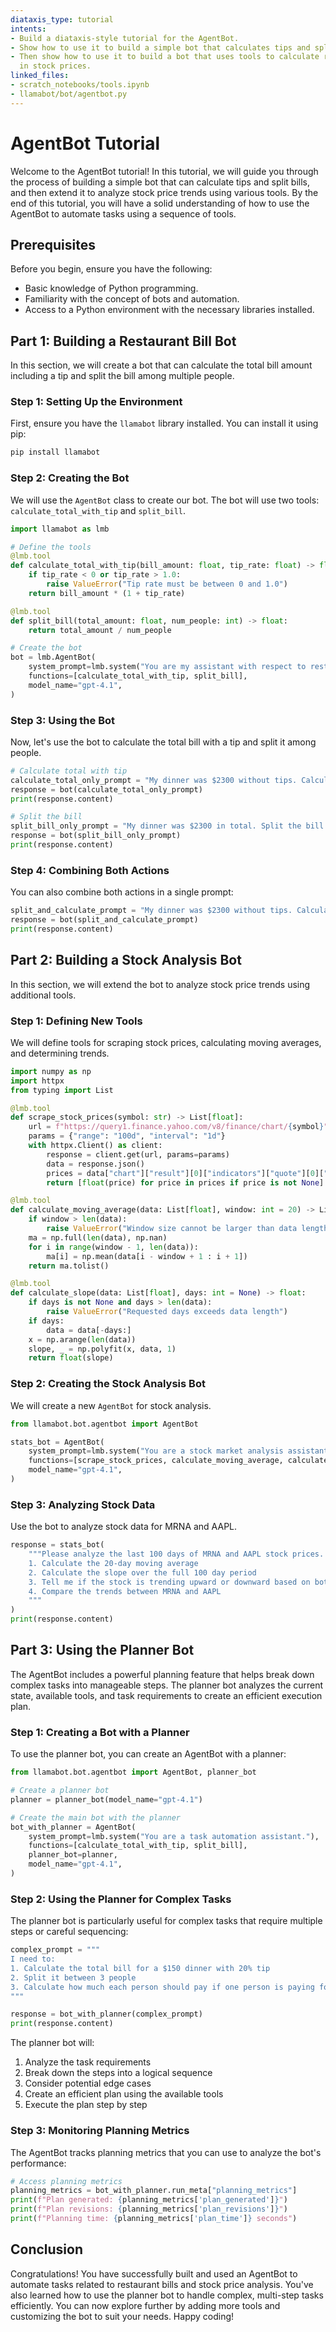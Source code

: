```yaml
---
diataxis_type: tutorial
intents:
- Build a diataxis-style tutorial for the AgentBot.
- Show how to use it to build a simple bot that calculates tips and splits bills.
- Then show how to use it to build a bot that uses tools to calculate recent trends
  in stock prices.
linked_files:
- scratch_notebooks/tools.ipynb
- llamabot/bot/agentbot.py
---
```


# AgentBot Tutorial

Welcome to the AgentBot tutorial! In this tutorial, we will guide you through the process of building a simple bot that can calculate tips and split bills, and then extend it to analyze stock price trends using various tools. By the end of this tutorial, you will have a solid understanding of how to use the AgentBot to automate tasks using a sequence of tools.

## Prerequisites

Before you begin, ensure you have the following:

- Basic knowledge of Python programming.
- Familiarity with the concept of bots and automation.
- Access to a Python environment with the necessary libraries installed.

## Part 1: Building a Restaurant Bill Bot

In this section, we will create a bot that can calculate the total bill amount including a tip and split the bill among multiple people.

### Step 1: Setting Up the Environment

First, ensure you have the `llamabot` library installed. You can install it using pip:

```bash
pip install llamabot
```

### Step 2: Creating the Bot

We will use the `AgentBot` class to create our bot. The bot will use two tools: `calculate_total_with_tip` and `split_bill`.

```python
import llamabot as lmb

# Define the tools
@lmb.tool
def calculate_total_with_tip(bill_amount: float, tip_rate: float) -> float:
    if tip_rate < 0 or tip_rate > 1.0:
        raise ValueError("Tip rate must be between 0 and 1.0")
    return bill_amount * (1 + tip_rate)

@lmb.tool
def split_bill(total_amount: float, num_people: int) -> float:
    return total_amount / num_people

# Create the bot
bot = lmb.AgentBot(
    system_prompt=lmb.system("You are my assistant with respect to restaurant bills."),
    functions=[calculate_total_with_tip, split_bill],
    model_name="gpt-4.1",
)
```

### Step 3: Using the Bot

Now, let's use the bot to calculate the total bill with a tip and split it among people.

```python
# Calculate total with tip
calculate_total_only_prompt = "My dinner was $2300 without tips. Calculate my total with an 18% tip."
response = bot(calculate_total_only_prompt)
print(response.content)

# Split the bill
split_bill_only_prompt = "My dinner was $2300 in total. Split the bill between 4 people."
response = bot(split_bill_only_prompt)
print(response.content)
```

### Step 4: Combining Both Actions

You can also combine both actions in a single prompt:

```python
split_and_calculate_prompt = "My dinner was $2300 without tips. Calculate my total with an 18% tip and split the bill between 4 people."
response = bot(split_and_calculate_prompt)
print(response.content)
```

## Part 2: Building a Stock Analysis Bot

In this section, we will extend the bot to analyze stock price trends using additional tools.

### Step 1: Defining New Tools

We will define tools for scraping stock prices, calculating moving averages, and determining trends.

```python
import numpy as np
import httpx
from typing import List

@lmb.tool
def scrape_stock_prices(symbol: str) -> List[float]:
    url = f"https://query1.finance.yahoo.com/v8/finance/chart/{symbol}"
    params = {"range": "100d", "interval": "1d"}
    with httpx.Client() as client:
        response = client.get(url, params=params)
        data = response.json()
        prices = data["chart"]["result"][0]["indicators"]["quote"][0]["close"]
        return [float(price) for price in prices if price is not None]

@lmb.tool
def calculate_moving_average(data: List[float], window: int = 20) -> List[float]:
    if window > len(data):
        raise ValueError("Window size cannot be larger than data length")
    ma = np.full(len(data), np.nan)
    for i in range(window - 1, len(data)):
        ma[i] = np.mean(data[i - window + 1 : i + 1])
    return ma.tolist()

@lmb.tool
def calculate_slope(data: List[float], days: int = None) -> float:
    if days is not None and days > len(data):
        raise ValueError("Requested days exceeds data length")
    if days:
        data = data[-days:]
    x = np.arange(len(data))
    slope, _ = np.polyfit(x, data, 1)
    return float(slope)
```

### Step 2: Creating the Stock Analysis Bot

We will create a new `AgentBot` for stock analysis.

```python
from llamabot.bot.agentbot import AgentBot

stats_bot = AgentBot(
    system_prompt=lmb.system("You are a stock market analysis assistant."),
    functions=[scrape_stock_prices, calculate_moving_average, calculate_slope],
    model_name="gpt-4.1",
)
```

### Step 3: Analyzing Stock Data

Use the bot to analyze stock data for MRNA and AAPL.

```python
response = stats_bot(
    """Please analyze the last 100 days of MRNA and AAPL stock prices. For each stock:
    1. Calculate the 20-day moving average
    2. Calculate the slope over the full 100 day period
    3. Tell me if the stock is trending upward or downward based on both metrics
    4. Compare the trends between MRNA and AAPL
    """
)
print(response.content)
```

## Part 3: Using the Planner Bot

The AgentBot includes a powerful planning feature that helps break down complex tasks into manageable steps. The planner bot analyzes the current state, available tools, and task requirements to create an efficient execution plan.

### Step 1: Creating a Bot with a Planner

To use the planner bot, you can create an AgentBot with a planner:

```python
from llamabot.bot.agentbot import AgentBot, planner_bot

# Create a planner bot
planner = planner_bot(model_name="gpt-4.1")

# Create the main bot with the planner
bot_with_planner = AgentBot(
    system_prompt=lmb.system("You are a task automation assistant."),
    functions=[calculate_total_with_tip, split_bill],
    planner_bot=planner,
    model_name="gpt-4.1",
)
```

### Step 2: Using the Planner for Complex Tasks

The planner bot is particularly useful for complex tasks that require multiple steps or careful sequencing:

```python
complex_prompt = """
I need to:
1. Calculate the total bill for a $150 dinner with 20% tip
2. Split it between 3 people
3. Calculate how much each person should pay if one person is paying for drinks ($30)
"""

response = bot_with_planner(complex_prompt)
print(response.content)
```

The planner bot will:
1. Analyze the task requirements
2. Break down the steps into a logical sequence
3. Consider potential edge cases
4. Create an efficient plan using the available tools
5. Execute the plan step by step

### Step 3: Monitoring Planning Metrics

The AgentBot tracks planning metrics that you can use to analyze the bot's performance:

```python
# Access planning metrics
planning_metrics = bot_with_planner.run_meta["planning_metrics"]
print(f"Plan generated: {planning_metrics['plan_generated']}")
print(f"Plan revisions: {planning_metrics['plan_revisions']}")
print(f"Planning time: {planning_metrics['plan_time']} seconds")
```

## Conclusion

Congratulations! You have successfully built and used an AgentBot to automate tasks related to restaurant bills and stock price analysis. You've also learned how to use the planner bot to handle complex, multi-step tasks efficiently. You can now explore further by adding more tools and customizing the bot to suit your needs. Happy coding!
